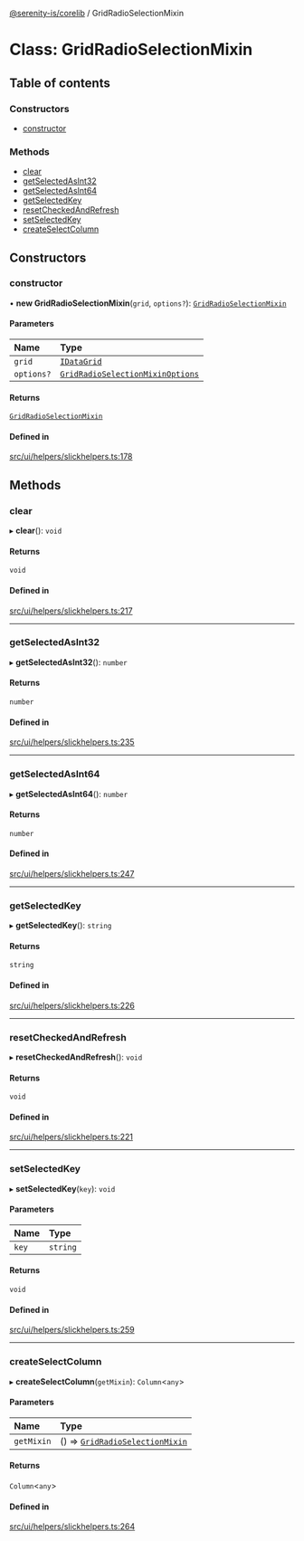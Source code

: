 [@serenity-is/corelib](../README.md) / GridRadioSelectionMixin

# Class: GridRadioSelectionMixin

## Table of contents

### Constructors

- [constructor](GridRadioSelectionMixin.md#constructor)

### Methods

- [clear](GridRadioSelectionMixin.md#clear)
- [getSelectedAsInt32](GridRadioSelectionMixin.md#getselectedasint32)
- [getSelectedAsInt64](GridRadioSelectionMixin.md#getselectedasint64)
- [getSelectedKey](GridRadioSelectionMixin.md#getselectedkey)
- [resetCheckedAndRefresh](GridRadioSelectionMixin.md#resetcheckedandrefresh)
- [setSelectedKey](GridRadioSelectionMixin.md#setselectedkey)
- [createSelectColumn](GridRadioSelectionMixin.md#createselectcolumn)

## Constructors

### constructor

• **new GridRadioSelectionMixin**(`grid`, `options?`): [`GridRadioSelectionMixin`](GridRadioSelectionMixin.md)

#### Parameters

| Name | Type |
| :------ | :------ |
| `grid` | [`IDataGrid`](../interfaces/IDataGrid.md) |
| `options?` | [`GridRadioSelectionMixinOptions`](../interfaces/GridRadioSelectionMixinOptions.md) |

#### Returns

[`GridRadioSelectionMixin`](GridRadioSelectionMixin.md)

#### Defined in

[src/ui/helpers/slickhelpers.ts:178](https://github.com/serenity-is/serenity/blob/master/packages/corelib/src/ui/helpers/slickhelpers.ts#L178)

## Methods

### clear

▸ **clear**(): `void`

#### Returns

`void`

#### Defined in

[src/ui/helpers/slickhelpers.ts:217](https://github.com/serenity-is/serenity/blob/master/packages/corelib/src/ui/helpers/slickhelpers.ts#L217)

___

### getSelectedAsInt32

▸ **getSelectedAsInt32**(): `number`

#### Returns

`number`

#### Defined in

[src/ui/helpers/slickhelpers.ts:235](https://github.com/serenity-is/serenity/blob/master/packages/corelib/src/ui/helpers/slickhelpers.ts#L235)

___

### getSelectedAsInt64

▸ **getSelectedAsInt64**(): `number`

#### Returns

`number`

#### Defined in

[src/ui/helpers/slickhelpers.ts:247](https://github.com/serenity-is/serenity/blob/master/packages/corelib/src/ui/helpers/slickhelpers.ts#L247)

___

### getSelectedKey

▸ **getSelectedKey**(): `string`

#### Returns

`string`

#### Defined in

[src/ui/helpers/slickhelpers.ts:226](https://github.com/serenity-is/serenity/blob/master/packages/corelib/src/ui/helpers/slickhelpers.ts#L226)

___

### resetCheckedAndRefresh

▸ **resetCheckedAndRefresh**(): `void`

#### Returns

`void`

#### Defined in

[src/ui/helpers/slickhelpers.ts:221](https://github.com/serenity-is/serenity/blob/master/packages/corelib/src/ui/helpers/slickhelpers.ts#L221)

___

### setSelectedKey

▸ **setSelectedKey**(`key`): `void`

#### Parameters

| Name | Type |
| :------ | :------ |
| `key` | `string` |

#### Returns

`void`

#### Defined in

[src/ui/helpers/slickhelpers.ts:259](https://github.com/serenity-is/serenity/blob/master/packages/corelib/src/ui/helpers/slickhelpers.ts#L259)

___

### createSelectColumn

▸ **createSelectColumn**(`getMixin`): `Column`\<`any`\>

#### Parameters

| Name | Type |
| :------ | :------ |
| `getMixin` | () => [`GridRadioSelectionMixin`](GridRadioSelectionMixin.md) |

#### Returns

`Column`\<`any`\>

#### Defined in

[src/ui/helpers/slickhelpers.ts:264](https://github.com/serenity-is/serenity/blob/master/packages/corelib/src/ui/helpers/slickhelpers.ts#L264)
